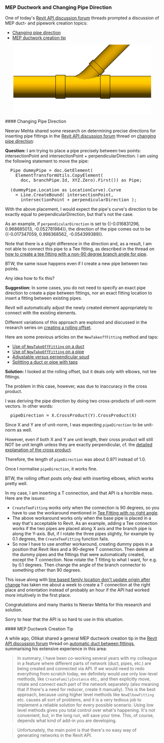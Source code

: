 <head>
<meta http-equiv="Content-Type" content="text/html; charset=utf-8">
<link rel="stylesheet" type="text/css" href="bc.css">
<script src="https://cdn.rawgit.com/google/code-prettify/master/loader/run_prettify.js" type="text/javascript"></script>
</head>

<!---

- 11711167 [Connect/Add Pipe at Specified Angle]

- mep ductwork creation tips from ollikat
  https://forums.autodesk.com/t5/revit-api-forum/automatic-duct-between-fittings/m-p/8890265

twitter:

MEP ductwork and changing pipe direction in the #RevitAPI @AutodeskForge @AutodeskRevit #bim #DynamoBim #ForgeDevCon 

One of today's Revit API discussion forum threads prompted a discussion of MEP duct- and pipework creation topics
&ndash; Changing pipe direction
&ndash; MEP ductwork creation tip...

linkedin:


#bim #DynamoBim #ForgeDevCon #Revit #API #IFC #SDK #AI #VisualStudio #Autodesk #AEC #adsk

the [Revit API discussion forum](http://forums.autodesk.com/t5/revit-api-forum/bd-p/160) thread

<p style="font-size: 80%; font-style:italic"></p>

-->

### MEP Ductwork and Changing Pipe Direction

One of today's [Revit API discussion forum](http://forums.autodesk.com/t5/revit-api-forum/bd-p/160) threads
prompted a discussion of MEP duct- and pipework creation topics:

- [Changing pipe direction](#2)
- [MEP ductwork creation tip](#3)

<center>
<img src="img/tee_connect.png" alt="Tee branch fitting" width="450">
</center>

####<a name="2"></a> Changing Pipe Direction

Neerav Mehta shared some research on determining precise directions for inserting pipe fittings in
the [Revit API discussion forum](http://forums.autodesk.com/t5/revit-api-forum/bd-p/160) thread
on [changing pipe direction](https://forums.autodesk.com/t5/revit-api-forum/changing-pipe-direction/m-p/8966993):

**Question:** I am trying to place a pipe precisely between two points: intersectionPoint and intersectionPoint + perpendicularDirection. I am using the following statement to move the pipe:

<pre class="code">
  Pipe dummyPipe = doc.GetElement(
    ElementTransformUtils.CopyElement(
      doc, branchPipe.Id, XYZ.Zero).First()) as Pipe;

  (dummyPipe.Location as LocationCurve).Curve
    = Line.CreateBound( intersectionPoint,
      intersectionPoint + perpendicularDirection );
</pre>

With the above placement, I would expect the pipe's curve's direction to be exactly equal to perpendicularDirection, but that's not the case.

As an example, if `perpendicularDirection` is set to {(-0.016831296, 0.968685013, -0.052781984)}, the direction of the pipe comes out to be {(-0.017347059, 0.998368562, -0.054399389)}.

Note that there is a slight difference in the direction and, as a result, I am not able to connect this pipe to a Tee fitting, as described in the thread
on [how to create a tee fitting with a non-90 degree branch angle for pipe](https://forums.autodesk.com/t5/revit-api-forum/how-to-create-a-tee-fitting-of-not-90-degree-branch-angle-for/td-p/8433556).

BTW, the same issue happens even if I create a new pipe between two points.

Any idea how to fix this?

**Suggestion:** In some cases, you do not need to specify an exact pipe direction to create a pipe between fittings, nor an exact fitting location to insert a fitting between existing pipes.

Revit will automatically adjust the newly created element appropriately to connect with the existing elements.

Different variations of this approach are explored and discussed in the research series
on [creating a rolling offset](http://thebuildingcoder.typepad.com/blog/2014/01/final-rolling-offset-using-pipecreate.html).

Here are some previous articles on the `NewTakeoffFitting` method and taps:

- [Use of `NewTakeOffFitting` on a duct](http://thebuildingcoder.typepad.com/blog/2011/02/use-of-newtakeofffitting-on-a-duct.html)
- [Use of `NewTakeOffFitting` on a pipe](http://thebuildingcoder.typepad.com/blog/2011/04/use-of-newtakeofffitting-on-a-pipe.html)
- [Adjustable versus perpendicular spud](http://thebuildingcoder.typepad.com/blog/2013/02/adjustable-versus-perpendicular-spud.html)
- [Splitting a duct or pipe with taps](http://thebuildingcoder.typepad.com/blog/2014/02/daylighting-extension-and-splitting-with-taps.html#3)

**Solution:** I looked at the rolling offset, but it deals only with elbows, not tee fittings.

The problem in this case, however, was due to inaccuracy in the cross product.

I was deriving the pipe direction by doing two cross-products of unit-norm vectors. In other words:

<pre>
  pipeDirection = X.CrossProduct(Y).CrossProduct(X)
</pre>

Since X and Y are of unit-norm, I was expecting `pipeDirection` to be unit-norm as well.

However, even if both X and Y are unit length, their cross product will still NOT be unit length unless they are exactly perpendicular, cf.
the [detailed explanation of the cross product](https://en.wikipedia.org/wiki/Cross_product).

Therefore, the length of `pipeDirection` was about 0.971 instead of 1.0.

Once I normalise `pipeDirection`, it works fine.

BTW, the rolling offset posts only deal with inserting elbows, which works pretty well.

In my case, I am inserting a T connection, and that API is a horrible mess. Here are the issues:

- `CreateTeeFitting` works only when the connection is 90 degrees, so you have to use the workaround mentioned in [Tee Fitting with no right angle](https://forums.autodesk.com/t5/revit-api-forum/tee-fitting-with-no-right-angle/m-p/8954339).
- The above workaround works only when the base pipe is placed in a way that's acceptable to Revit. As an example, adding a Tee connection works if the two pipes are placed along X axis and the branch pipe is along the Y-axis. But, if I rotate the three pipes slightly, for example by 0.1 degrees, the `CreateTeeFitting` function fails.
- So now I have to use another workaround, creating dummy pipes in a position that Revit likes and a 90-degree T connection. Then delete all the dummy pipes and the fittings that were automatically created, except the T connection. Now rotate the T fitting to what I want, for e.g. by 0.1 degrees. Then change the angle of the branch connector to something other than 90 degrees.

This issue along
with [line based family location don't update origin after change](https://forums.autodesk.com/t5/revit-api-forum/tee-fitting-with-no-right-angle/m-p/8954339) has
taken me about a week to create a T connection at the right place and orientation instead of probably an hour if the API had worked more intuitively in the first place.

Congratulations and many thanks to Neerav Mehta for this research and solution.

Sorry to hear that the API is so hard to use in this situation. 

####<a name="3"></a> MEP Ductwork Creation Tip 

A while ago, Ollikat shared a general MEP ductwork creation tip in
the [Revit API discussion forum](http://forums.autodesk.com/t5/revit-api-forum/bd-p/160) thread
on [automatic duct between fittings](https://forums.autodesk.com/t5/revit-api-forum/automatic-duct-between-fittings/m-p/8890265), summarising his extensive experience in this area:

> In summary, I have been co-working several years with my colleague in a feature where different parts of network (duct, pipes, etc.) are being created and connected via API. If we would need to redo everything from scratch today, we definitely would use only low-level methods, like `CreateFamilyInstance` etc., and then explicitly move, rotate and connect each part of the network separately (also meaning that if there's a need for reducer, create it manually). This is the best approach, because using higher level methods like `NewElbowFitting` etc. causes all sort of problems, and it is a very tedious job to implement a reliable solution for every possible scenario. Using low level methods gives you total control over what's happening. It's not convenient, but, in the long run, will save your time. This, of course, depends what kind of add-in you are developing.

> Unfortunately, the main point is that there's no easy way of generating networks in the Revit API.

